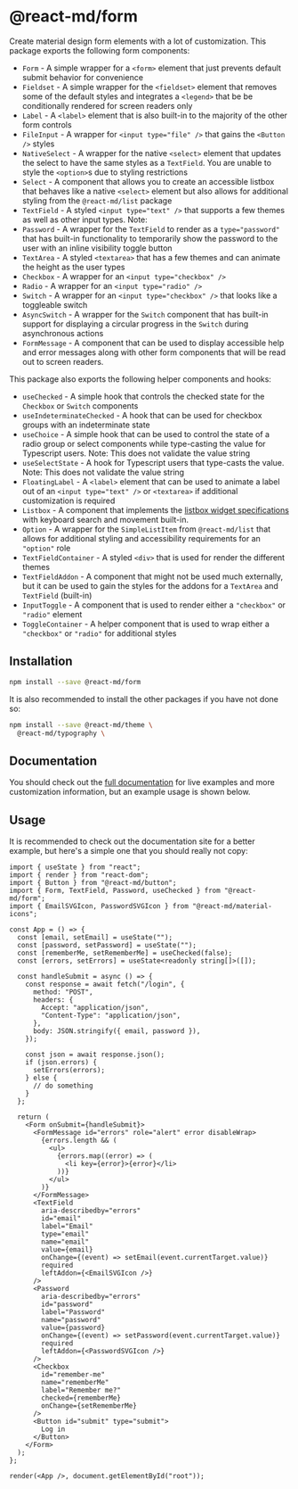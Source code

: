 # @react-md/form

Create material design form elements with a lot of customization. This package
exports the following form components:

- `Form` - A simple wrapper for a `<form>` element that just prevents default
  submit behavior for convenience
- `Fieldset` - A simple wrapper for the `<fieldset>` element that removes some
  of the default styles and integrates a `<legend>` that be be conditionally
  rendered for screen readers only
- `Label` - A `<label>` element that is also built-in to the majority of the
  other form controls
- `FileInput` - A wrapper for `<input type="file" />` that gains the
  `<Button />` styles
- `NativeSelect` - A wrapper for the native `<select>` element that updates the
  select to have the same styles as a `TextField`. You are unable to style the
  `<option>`s due to styling restrictions
- `Select` - A component that allows you to create an accessible listbox that
  behaves like a native `<select>` element but also allows for additional
  styling from the `@react-md/list` package
- `TextField` - A styled `<input type="text" />` that supports a few themes as
  well as other input types. Note:
- `Password` - A wrapper for the `TextField` to render as a `type="password"`
  that has built-in functionality to temporarily show the password to the user
  with an inline visibility toggle button
- `TextArea` - A styled `<textarea>` that has a few themes and can animate the
  height as the user types
- `Checkbox` - A wrapper for an `<input type="checkbox" />`
- `Radio` - A wrapper for an `<input type="radio" />`
- `Switch` - A wrapper for an `<input type="checkbox" />` that looks like a
  toggleable switch
- `AsyncSwitch` - A wrapper for the `Switch` component that has built-in support
  for displaying a circular progress in the `Switch` during asynchronous actions
- `FormMessage` - A component that can be used to display accessible help and
  error messages along with other form components that will be read out to
  screen readers.

This package also exports the following helper components and hooks:

- `useChecked` - A simple hook that controls the checked state for the
  `Checkbox` or `Switch` components
- `useIndeterminateChecked` - A hook that can be used for checkbox groups with
  an indeterminate state
- `useChoice` - A simple hook that can be used to control the state of a radio
  group or select components while type-casting the value for Typescript users.
  Note: This does not validate the value string
- `useSelectState` - A hook for Typescript users that type-casts the value.
  Note: This does not validate the value string
- `FloatingLabel` - A `<label>` element that can be used to animate a label out
  of an `<input type="text" />` or `<textarea>` if additional customization is
  required
- `Listbox` - A component that implements the
  [listbox widget specifications](https://www.w3.org/TR/wai-aria-practices/#Listbox)
  with keyboard search and movement built-in.
- `Option` - A wrapper for the `SimpleListItem` from `@react-md/list` that
  allows for additional styling and accessibility requirements for an `"option"`
  role
- `TextFieldContainer` - A styled `<div>` that is used for render the different
  themes
- `TextFieldAddon` - A component that might not be used much externally, but it
  can be used to gain the styles for the addons for a `TextArea` and `TextField`
  (built-in)
- `InputToggle` - A component that is used to render either a `"checkbox"` or
  `"radio"` element
- `ToggleContainer` - A helper component that is used to wrap either a
  `"checkbox"` or `"radio"` for additional styles

## Installation

```sh
npm install --save @react-md/form
```

It is also recommended to install the other packages if you have not done so:

```sh
npm install --save @react-md/theme \
  @react-md/typography \
```

<!-- DOCS_REMOVE -->

## Documentation

You should check out the
[full documentation](https://react-md.dev/packages/form/demos) for live examples
and more customization information, but an example usage is shown below.

<!-- DOCS_REMOVE_END -->

## Usage

It is recommended to check out the documentation site for a better example, but
here's a simple one that you should really not copy:

```tsx
import { useState } from "react";
import { render } from "react-dom";
import { Button } from "@react-md/button";
import { Form, TextField, Password, useChecked } from "@react-md/form";
import { EmailSVGIcon, PasswordSVGIcon } from "@react-md/material-icons";

const App = () => {
  const [email, setEmail] = useState("");
  const [password, setPassword] = useState("");
  const [rememberMe, setRememberMe] = useChecked(false);
  const [errors, setErrors] = useState<readonly string[]>([]);

  const handleSubmit = async () => {
    const response = await fetch("/login", {
      method: "POST",
      headers: {
        Accept: "application/json",
        "Content-Type": "application/json",
      },
      body: JSON.stringify({ email, password }),
    });

    const json = await response.json();
    if (json.errors) {
      setErrors(errors);
    } else {
      // do something
    }
  };

  return (
    <Form onSubmit={handleSubmit}>
      <FormMessage id="errors" role="alert" error disableWrap>
        {errors.length && (
          <ul>
            {errors.map((error) => (
              <li key={error}>{error}</li>
            ))}
          </ul>
        )}
      </FormMessage>
      <TextField
        aria-describedby="errors"
        id="email"
        label="Email"
        type="email"
        name="email"
        value={email}
        onChange={(event) => setEmail(event.currentTarget.value)}
        required
        leftAddon={<EmailSVGIcon />}
      />
      <Password
        aria-describedby="errors"
        id="password"
        label="Password"
        name="password"
        value={password}
        onChange={(event) => setPassword(event.currentTarget.value)}
        required
        leftAddon={<PasswordSVGIcon />}
      />
      <Checkbox
        id="remember-me"
        name="rememberMe"
        label="Remember me?"
        checked={rememberMe}
        onChange={setRememberMe}
      />
      <Button id="submit" type="submit">
        Log in
      </Button>
    </Form>
  );
};

render(<App />, document.getElementById("root"));
```
